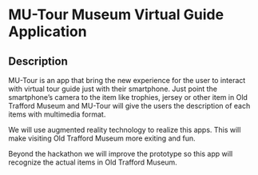 # MU-Tour Museum Virtual Guide Application
## Description
MU-Tour is an app that bring the new experience for the user to interact with virtual tour guide just with their smartphone. Just point the smartphone’s camera to the item like trophies, jersey or other item in Old Trafford Museum and MU-Tour will give the users the description of each items with multimedia format.

We will use augmented reality technology to realize this apps. This will make visiting Old Trafford Museum more exiting and fun.

Beyond the hackathon we will improve the prototype so this app will recognize the actual items in Old Trafford Museum.
